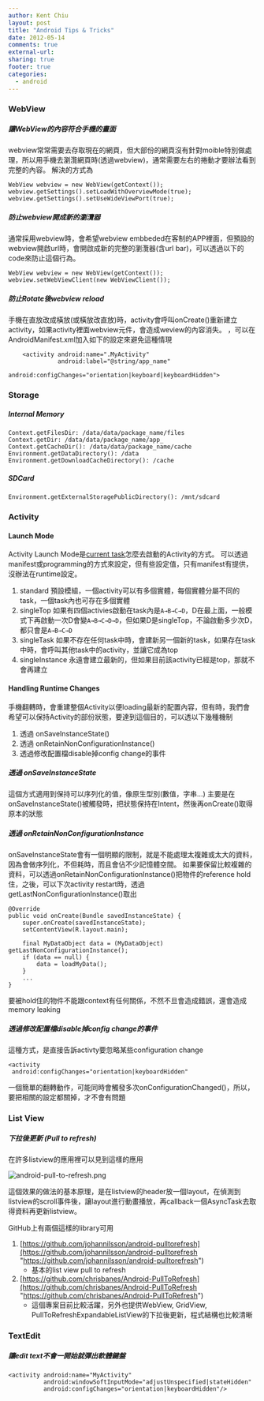 ```yaml
---
author: Kent Chiu
layout: post
title: "Android Tips & Tricks"
date: 2012-05-14
comments: true
external-url:
sharing: true
footer: true
categories:
  - android
---
```




### WebView

##### 讓WebView的內容符合手機的畫面

webview常常需要去存取現在的網頁，但大部份的網頁沒有針對moible特別做處理，所以用手機去瀏灠網頁時(透過webview)，通常需要左右的捲動才要辦法看到完整的內容。
解決的方式為


    WebView webview = new WebView(getContext());
    webview.getSettings().setLoadWithOverviewMode(true);
    webview.getSettings().setUseWideViewPort(true);

##### 防止webview開成新的瀏灠器

通常採用webview時，會希望webview
embbeded在客制的APP裡面，但預設的webview開啟url時，會開啟成新的完整的瀏灠器(含url
bar)，可以透過以下的code來防止這個行為。

    WebView webview = new WebView(getContext());
    webview.setWebViewClient(new WebViewClient());

##### 防止Rotate後webview reload

手機在直放改成橫放(或橫放改直放)時，activity會呼叫onCreate()重新建立activity，如果activity裡面webview元件，會造成weview的內容消失。
，可以在AndroidManifest.xml加入如下的設定來避免這種情現


        <activity android:name=".MyActivity" 
                  android:label="@string/app_name" 
                  android:configChanges="orientation|keyboard|keyboardHidden"> 

### Storage

##### Internal Memory

    Context.getFilesDir: /data/data/package_name/files
    Context.getDir: /data/data/package_name/app_
    Context.getCacheDir(): /data/data/package_name/cache
    Environment.getDataDirectory(): /data
    Environment.getDownloadCacheDirectory(): /cache

##### SDCard

    Environment.getExternalStoragePublicDirectory(): /mnt/sdcard

### Activity

#### Launch Mode

Activity Launch Mode是[current
task](http://developer.android.com/guide/topics/fundamentals/tasks-and-back-stack.html "http://developer.android.com/guide/topics/fundamentals/tasks-and-back-stack.html")怎麼去啟動的Activity的方式。
可以透過manifest或programming的方式來設定，但有些設定值，只有manifest有提供，沒辦法在runtime設定。

1.  standard
    預設模組，一個activity可以有多個實體，每個實體分屬不同的task，一個task內也可存在多個實體
2.  singleTop
    如果有四個activies啟動在task內是`A→B→C→D`，D在最上面，一般模式下再啟動一次D會變`A→B→C→D→D`，但如果D是singleTop，不論啟動多少次D，都只會是`A→B→C→D`
3.  singleTask
    如果不存在任何task中時，會建新另一個新的task，如果存在task中時，會呼叫其他task中的activity，並讓它成為top
4.  singleInstance
    永遠會建立最新的，但如果目前該activity已經是top，那就不會再建立

#### Handling Runtime Changes

手機翻轉時，會重建整個Activity以便loading最新的配置內容，但有時，我們會希望可以保持Activity的部份狀態，要達到這個目的，可以透以下幾種機制

1.  透過 onSaveInstanceState()
2.  透過 onRetainNonConfigurationInstance()
3.  透過修改配置檔disable掉config change的事件

##### 透過 onSaveInstanceState

這個方式適用到保持可以序列化的值，像原生型別(數值，字串…)
主要是在onSaveInstanceState()被觸發時，把狀態保持在Intent，然後再onCreate()取得原本的狀態

##### 透過 onRetainNonConfigurationInstance

onSaveInstanceState會有一個明顯的限制，就是不能處理太複雜或太大的資料，因為會做序列化，不但耗時，而且會佔不少記憶體空間。
如果要保留比較複雜的資料，可以透過onRetainNonConfigurationInstance()把物件的reference
hold住，之後，可以下次activity
restart時，透過getLastNonConfigurationInstance()取出

    @Override
    public void onCreate(Bundle savedInstanceState) {
        super.onCreate(savedInstanceState);
        setContentView(R.layout.main);
     
        final MyDataObject data = (MyDataObject) getLastNonConfigurationInstance();
        if (data == null) {
            data = loadMyData();
        }
        ...
    }

要被hold住的物件不能跟context有任何關係，不然不旦會造成錯誤，還會造成memory
leaking

##### 透過修改配置檔disable掉config change的事件

這種方式，是直接告訴activty要忽略某些configuration change


    <activity
     android:configChanges="orientation|keyboardHidden"

一個簡單的翻轉動作，可能同時會觸發多次onConfigurationChanged()，所以，要把相關的設定都關掉，才不會有問題

### List View

##### 下拉後更新 (Pull to refresh)

在許多listview的應用裡可以見到這樣的應用

![android-pull-to-refresh.png][android-pull-to-refresh.png]

這個效果的做法的基本原理，是在listview的header放一個layout，在偵測到listview的scroll事件後，讓layout進行動畫播放，再callback一個AsyncTask去取得資料再更新listview。

GitHub上有兩個這樣的library可用

1.  [https://github.com/johannilsson/android-pulltorefresh](https://github.com/johannilsson/android-pulltorefresh "https://github.com/johannilsson/android-pulltorefresh")
    - 基本的list view pull to refresh
2.  [https://github.com/chrisbanes/Android-PullToRefresh](https://github.com/chrisbanes/Android-PullToRefresh "https://github.com/chrisbanes/Android-PullToRefresh")
    - 這個專案目前比較活躍，另外也提供WebView, GridView,
    PullToRefreshExpandableListView的下拉後更新，程式結構也比較清晰

### TextEdit

##### 讓edit text不會一開始就彈出軟體鍵盤

```
<activity android:name="MyActivity"
          android:windowSoftInputMode="adjustUnspecified|stateHidden"
          android:configChanges="orientation|keyboardHidden"/>
```

[android-pull-to-refresh.png]: http://blog.kent-chiu.com/images/2012-05-14/android-pull-to-refresh.png